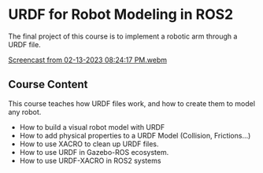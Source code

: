 # URDF for Robot Modeling in ROS2
The final project of this course is to implement a robotic arm through a URDF file.

[Screencast from 02-13-2023 08:24:17 PM.webm](https://user-images.githubusercontent.com/73918490/218623111-2bdf17ca-a33d-4b62-a633-12796f36b080.webm)


## Course Content
This course teaches how URDF files work, and how to create them to model any robot.
* How to build a visual robot model with URDF
* How to add physical properties to a URDF Model (Collision, Frictions…)
* How to use XACRO to clean up URDF files.
* How to use URDF in Gazebo-ROS ecosystem.
* How to use URDF-XACRO in ROS2 systems


